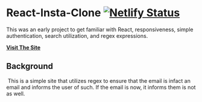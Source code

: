 # React-Insta-Clone [![Netlify Status](https://api.netlify.com/api/v1/badges/470e8e9e-4f91-4b82-9241-6bc3f5192848/deploy-status)](https://app.netlify.com/sites/zealous-bartik-bd7325/deploys)

This was an early project to get familiar with React, responsiveness, simple authentication, search utilization, and regex expressions.
​

[**Visit The Site**](https://instagram-clone.bypedersen.com/)
​
​

## Background

​
This is a simple site that utilizes regex to ensure that the email is infact an email and informs the user of such. If the email is now, it informs them is not as well. 
​
​
